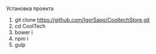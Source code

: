 Установка проекта

1. git clone https://github.com/IgorSapo/CooltechStore.git
2. cd CoolTech
3. bower i
4. npm i
5. gulp